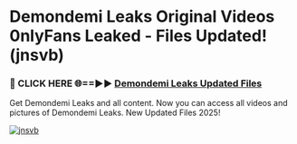# Demondemi Leaks Original Videos 0nlyFans Leaked - Files Updated! (jnsvb)

<h3>🔴 CLICK HERE 🌐==►► <a href="https://tinyurl.com/x26r9saj" rel="nofollow">Demondemi Leaks Updated Files</a></h3>

Get Demondemi Leaks and all content. Now you can access all videos and pictures of Demondemi Leaks. New Updated Files 2025!

[![jnsvb](https://i.imgur.com/LkgZPqh.gif)](https://tinyurl.com/x26r9saj)

